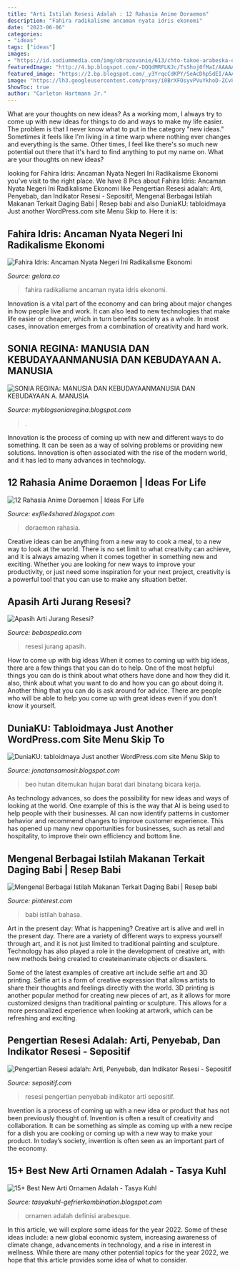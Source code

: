 ```yaml
---
title: "Arti Istilah Resesi Adalah : 12 Rahasia Anime Doraemon"
description: "Fahira radikalisme ancaman nyata idris ekonomi"
date: "2023-06-06"
categories:
- "ideas"
tags: ["ideas"]
images:
- "https://id.sodiummedia.com/img/obrazovanie/613/chto-takoe-arabeska-opredelenie-i-znachenie-slova-arabeska-3.jpg"
featuredImage: "http://4.bp.blogspot.com/-DQQdMRFLKJc/TsShoj0fMaI/AAAAAAAAACM/0LA6A30xiuk/s400/lompat-batu2.jpg"
featured_image: "https://2.bp.blogspot.com/_y3YrqcCdKPY/SeAcDhp5dEI/AAAAAAAAAAU/cuCx0LEYkuo/s1600/lrg-576-doraemon-anime-cat-japan.jpg"
image: "https://lh3.googleusercontent.com/proxy/i0BrXFOsyvPVuYkhoD-ZCv8L8eQ4r8H_Ph-gUGes794AfiQgdnbw3zQnGDebNvO-CZxY4z0nXVecvA3W9nzWeje4EloyhmYtM6N2wphPBCxCd053NyuH43Ojq0JnZKAPTsSR6HsGtCPyy-rvIg6s92g=s0-d"
ShowToc: true
author: "Carleton Hartmann Jr."
---
```



What are your thoughts on new ideas?
As a working mom, I always try to come up with new ideas for things to do and ways to make my life easier. The problem is that I never know what to put in the category "new ideas." Sometimes it feels like I'm living in a time warp where nothing ever changes and everything is the same. Other times, I feel like there's so much new potential out there that it's hard to find anything to put my name on. What are your thoughts on new ideas?

	

		
looking for Fahira Idris: Ancaman Nyata Negeri Ini Radikalisme Ekonomi you've visit to the right place. We have 8 Pics about Fahira Idris: Ancaman Nyata Negeri Ini Radikalisme Ekonomi like Pengertian Resesi adalah: Arti, Penyebab, dan Indikator Resesi - Sepositif, Mengenal Berbagai Istilah Makanan Terkait Daging Babi | Resep babi and also DuniaKU: tabloidmaya Just another WordPress.com site Menu Skip to. Here it is:
		
    
## Fahira Idris: Ancaman Nyata Negeri Ini Radikalisme Ekonomi

<img loading=lazy src="https://1.bp.blogspot.com/-7kbdlI8FqB0/XcDkEUmikQI/AAAAAAAApMo/Qm8PNg2TtvYqvBjhwbUNPf_oa8eqdUfCwCLcBGAsYHQ/s640/563205_09471105112019_fahira_oke.jpg" onerror="this.onerror=null;this.src='https://tse2.mm.bing.net/th?id=OIP.UYVhFlirykyO1K5xUQUjPAHaDp&amp;pid=15.1';" alt="Fahira Idris: Ancaman Nyata Negeri Ini Radikalisme Ekonomi">

_Source: gelora.co_

>fahira radikalisme ancaman nyata idris ekonomi. 

	

Innovation is a vital part of the economy and can bring about major changes in how people live and work. It can also lead to new technologies that make life easier or cheaper, which in turn benefits society as a whole. In most cases, innovation emerges from a combination of creativity and hard work.

    
## SONIA REGINA: MANUSIA DAN KEBUDAYAANMANUSIA DAN KEBUDAYAAN A. MANUSIA

<img loading=lazy src="http://4.bp.blogspot.com/-DQQdMRFLKJc/TsShoj0fMaI/AAAAAAAAACM/0LA6A30xiuk/s400/lompat-batu2.jpg" onerror="this.onerror=null;this.src='https://tse4.mm.bing.net/th?id=OIP.kUZlr3Y7IJGeLuU4mUYNFwAAAA&amp;pid=15.1';" alt="SONIA REGINA: MANUSIA DAN KEBUDAYAANMANUSIA DAN KEBUDAYAAN A. MANUSIA">

_Source: myblogsoniaregina.blogspot.com_

>. 

	

Innovation is the process of coming up with new and different ways to do something. It can be seen as a way of solving problems or providing new solutions. Innovation is often associated with the rise of the modern world, and it has led to many advances in technology.

    
## 12 Rahasia Anime Doraemon | Ideas For Life

<img loading=lazy src="https://2.bp.blogspot.com/_y3YrqcCdKPY/SeAcDhp5dEI/AAAAAAAAAAU/cuCx0LEYkuo/s1600/lrg-576-doraemon-anime-cat-japan.jpg" onerror="this.onerror=null;this.src='https://tse3.mm.bing.net/th?id=OIP.xSbHUSx9MFiDrap6yPKLRQAAAA&amp;pid=15.1';" alt="12 Rahasia Anime Doraemon | Ideas For Life">

_Source: exfile4shared.blogspot.com_

>doraemon rahasia. 

	

Creative ideas can be anything from a new way to cook a meal, to a new way to look at the world. There is no set limit to what creativity can achieve, and it is always amazing when it comes together in something new and exciting. Whether you are looking for new ways to improve your productivity, or just need some inspiration for your next project, creativity is a powerful tool that you can use to make any situation better.

    
## Apasih Arti Jurang Resesi?

<img loading=lazy src="https://bebaspedia.com/wp-content/uploads/2020/08/Resesi-Ekonomi-270x152.jpg" onerror="this.onerror=null;this.src='https://tse2.mm.bing.net/th?id=OIP.q8-yhXCMD_Ax3oj4DTz5VQAAAA&amp;pid=15.1';" alt="Apasih Arti Jurang Resesi?">

_Source: bebaspedia.com_

>resesi jurang apasih. 

	

How to come up with big ideas
When it comes to coming up with big ideas, there are a few things that you can do to help. One of the most helpful things you can do is think about what others have done and how they did it. also, think about what you want to do and how you can go about doing it. Another thing that you can do is ask around for advice. There are people who will be able to help you come up with great ideas even if you don’t know it yourself.

    
## DuniaKU: Tabloidmaya Just Another WordPress.com Site Menu Skip To

<img loading=lazy src="https://lh3.googleusercontent.com/proxy/i0BrXFOsyvPVuYkhoD-ZCv8L8eQ4r8H_Ph-gUGes794AfiQgdnbw3zQnGDebNvO-CZxY4z0nXVecvA3W9nzWeje4EloyhmYtM6N2wphPBCxCd053NyuH43Ojq0JnZKAPTsSR6HsGtCPyy-rvIg6s92g=s0-d" onerror="this.onerror=null;this.src='https://tse3.mm.bing.net/th?id=OIP.65UhavukjLH5sbXXMjPFaAAAAA&amp;pid=15.1';" alt="DuniaKU: tabloidmaya Just another WordPress.com site Menu Skip to">

_Source: jonatansamosir.blogspot.com_

>beo hutan ditemukan hujan barat dari binatang bicara kerja. 

	

As technology advances, so does the possibility for new ideas and ways of looking at the world. One example of this is the way that AI is being used to help people with their businesses. AI can now identify patterns in customer behavior and recommend changes to improve customer experience. This has opened up many new opportunities for businesses, such as retail and hospitality, to improve their own efficiency and bottom line.

    
## Mengenal Berbagai Istilah Makanan Terkait Daging Babi | Resep Babi

<img loading=lazy src="https://i.pinimg.com/736x/c2/af/12/c2af123b2e4f4ef9fb5215bcdb14c671.jpg" onerror="this.onerror=null;this.src='https://tse3.mm.bing.net/th?id=OIP.FOOd69OIdTUCS5WR4SLhEAAAAA&amp;pid=15.1';" alt="Mengenal Berbagai Istilah Makanan Terkait Daging Babi | Resep babi">

_Source: pinterest.com_

>babi istilah bahasa. 

	

Art in the present day: What is happening?
Creative art is alive and well in the present day. There are a variety of different ways to express yourself through art, and it is not just limited to traditional painting and sculpture. Technology has also played a role in the development of creative art, with new methods being created to createinanimate objects or disasters. 

Some of the latest examples of creative art include selfie art and 3D printing. Selfie art is a form of creative expression that allows artists to share their thoughts and feelings directly with the world. 3D printing is another popular method for creating new pieces of art, as it allows for more customized designs than traditional painting or sculpture. This allows for a more personalized experience when looking at artwork, which can be refreshing and exciting.

    
## Pengertian Resesi Adalah: Arti, Penyebab, Dan Indikator Resesi - Sepositif

<img loading=lazy src="https://sepositif.com/wp-content/uploads/2020/12/pengertian-resesi-adalah-8904il-364x292.jpg" onerror="this.onerror=null;this.src='https://tse3.mm.bing.net/th?id=OIP.lxppTHLli_h61D07elK9IAAAAA&amp;pid=15.1';" alt="Pengertian Resesi adalah: Arti, Penyebab, dan Indikator Resesi - Sepositif">

_Source: sepositif.com_

>resesi pengertian penyebab indikator arti sepositif. 

	

Invention is a process of coming up with a new idea or product that has not been previously thought of. Invention is often a result of creativity and collaboration. It can be something as simple as coming up with a new recipe for a dish you are cooking or coming up with a new way to make your product. In today’s society, invention is often seen as an important part of the economy.

    
## 15+ Best New Arti Ornamen Adalah - Tasya Kuhl

<img loading=lazy src="https://id.sodiummedia.com/img/obrazovanie/613/chto-takoe-arabeska-opredelenie-i-znachenie-slova-arabeska-3.jpg" onerror="this.onerror=null;this.src='https://tse4.mm.bing.net/th?id=OIP.elQ08yQ6c4EOgmTXN2tdswHaE7&amp;pid=15.1';" alt="15+ Best New Arti Ornamen Adalah - Tasya Kuhl">

_Source: tasyakuhl-gefrierkombination.blogspot.com_

>ornamen adalah definisi arabesque. 

	

In this article, we will explore some ideas for the year 2022. Some of these ideas include: a new global economic system, increasing awareness of climate change, advancements in technology, and a rise in interest in wellness. While there are many other potential topics for the year 2022, we hope that this article provides some idea of what to consider.

